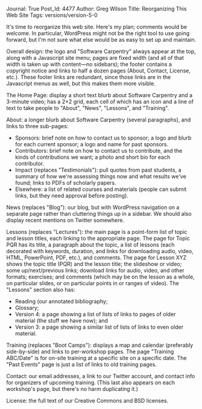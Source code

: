 Journal: True
Post_Id: 4477
Author: Greg Wilson
Title: Reorganizing This Web Site
Tags: versions/version-5-0

<p>It's time to reorganize this web site. Here's my plan; comments would be welcome. In particular, WordPress might not be the right tool to use going forward, but I'm not sure what else would be as easy to set up and maintain.</p>
<p>Overall design: the logo and "Software Carpentry" always appear at the top, along with a Javascript site menu; pages are fixed width (and all of that width is taken up with content&mdash;no sidebars); the footer contains a copyright notice and links to half a dozen pages (About, Contact, License, etc.). These footer links are redundant, since those links are in the Javascript menus as well, but this makes them more visible.</p>
<p>The Home Page: display a short text blurb about Software Carpentry and a 3-minute video; has a 2&times;2 grid, each cell of which has an icon and a line of text to take people to "About", "News", "Lessons", and "Training".</p>
<p>About: a longer blurb about Software Carpentry (several paragraphs), and links to three sub-pages:</p>
<ul>
<li>Sponsors: brief note on how to contact us to sponsor; a logo and blurb for each current sponsor; a logo and name for past sponsors.</li>
<li>Contributors: brief note on how to contact us to contribute, and the kinds of contributions we want; a photo and short bio for each contributor.</li>
<li>Impact (replaces "Testimonials"): pull quotes from past students, a summary of how we're assessing things now and what results we've found; links to PDFs of scholarly papers.</li>
<li>Elsewhere: a list of related courses and materials (people can submit links, but they need approval before posting).</li>
</ul>
<p>News (replaces "Blog"): our blog, but with WordPress navigation on a separate page rather than cluttering things up in a sidebar. We should also display recent mentions on Twitter somewhere.</p>
<p>Lessons (replaces "Lectures"): the main page is a point-form list of topic and lesson titles, each linking to the appropriate page. The page for Topic PQR has its title, a paragraph about the topic, a list of lessons (each decorated with keywords, duration, and links for downloading audio, video, HTML, PowerPoint, PDF, etc.), and comments. The page for Lesson XYZ shows the topic title (PQR) and the lesson title; the slideshow or video; some up/next/previous links; download links for audio, video, and other formats; exercises; and comments (which may be on the lesson as a whole, on particular slides, or on particular points in or ranges of video). The "Lessons" section also has:</p>
<ul>
<li>Reading (our annotated bibliography;</li>
<li>Glossary;</li>
<li>Version 4: a page showing a list of lists of links to pages of older material (the stuff we have now); and</li>
<li>Version 3: a page showing a similar list of lists of links to even older material.</li>
</ul>
<p>Training (replaces "Boot Camps"): displays a map and calendar (preferably side-by-side) and links to per-workshop pages. The page "Training ABC/Date" is for on-site training at a specific site on a specific date. The "Past Events" page is just a list of links to old training pages.</p>
<p>Contact: our email addresses, a link to our Twitter account, and contact info for organizers of upcoming training. (This last also appears on each workshop's page, but there's no harm duplicating it.)</p>
<p>License: the full text of our Creative Commons and BSD licenses.</p>
